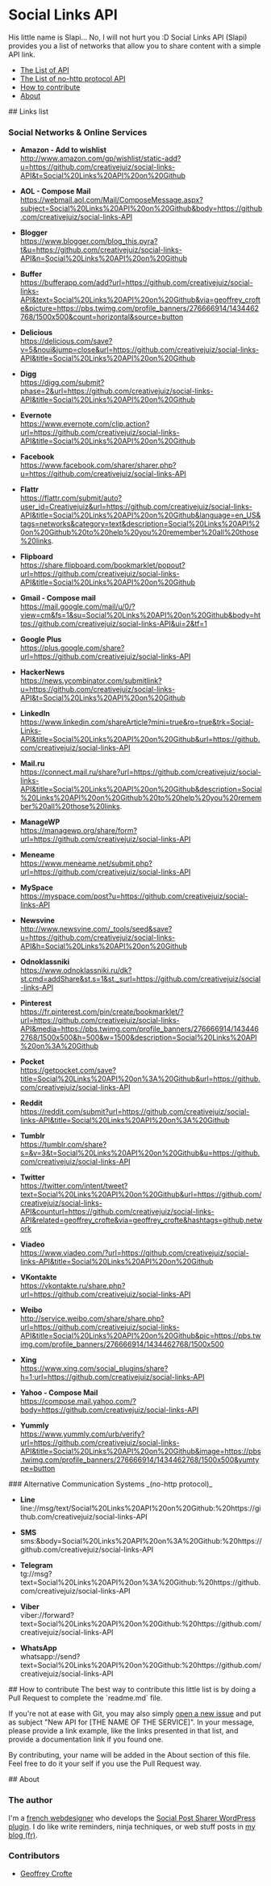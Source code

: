 # Social Links API

His little name is Slapi… No, I will not hurt you :D
Social Links API (Slapi) provides you a list of networks that allow you to share content with a simple API link.

* [The List of API](#user-content-list)
* [The List of no-http protocol API](#user-content-nohttp)
* [How to contribute](#user-content-howto)
* [About](#user-content-about)

<div id="list"></div>
## Links list

### Social Networks & Online Services

* **Amazon - Add to wishlist**
  <br>http://www.amazon.com/gp/wishlist/static-add?u=https://github.com/creativejuiz/social-links-API&t=Social%20Links%20API%20on%20Github

* **AOL - Compose Mail**
  <br>https://webmail.aol.com/Mail/ComposeMessage.aspx?subject=Social%20Links%20API%20on%20Github&body=https://github.com/creativejuiz/social-links-API

* **Blogger**
  <br>https://www.blogger.com/blog_this.pyra?t&u=https://github.com/creativejuiz/social-links-API&n=Social%20Links%20API%20on%20Github

* **Buffer**
  <br>https://bufferapp.com/add?url=https://github.com/creativejuiz/social-links-API&text=Social%20Links%20API%20on%20Github&via=geoffrey_crofte&picture=https://pbs.twimg.com/profile_banners/276666914/1434462768/1500x500&count=horizontal&source=button

* **Delicious**
  <br>https://delicious.com/save?v=5&noui&jump=close&url=https://github.com/creativejuiz/social-links-API&title=Social%20Links%20API%20on%20Github

* **Digg**
  <br>https://digg.com/submit?phase=2&url=https://github.com/creativejuiz/social-links-API&title=Social%20Links%20API%20on%20Github

* **Evernote**
  <br>https://www.evernote.com/clip.action?url=https://github.com/creativejuiz/social-links-API&title=Social%20Links%20API%20on%20Github

* **Facebook**
  <br>https://www.facebook.com/sharer/sharer.php?u=https://github.com/creativejuiz/social-links-API

* **Flattr**
  <br>https://flattr.com/submit/auto?user_id=Creativejuiz&url=https://github.com/creativejuiz/social-links-API&title=Social%20Links%20API%20on%20Github&language=en_US&tags=networks&category=text&description=Social%20Links%20API%20on%20Github%20to%20help%20you%20remember%20all%20those%20links.

* **Flipboard**
  <br>https://share.flipboard.com/bookmarklet/popout?url=https://github.com/creativejuiz/social-links-API&title=Social%20Links%20API%20on%20Github

* **Gmail - Compose mail**
  <br>https://mail.google.com/mail/u/0/?view=cm&fs=1&su=Social%20Links%20API%20on%20Github&body=https://github.com/creativejuiz/social-links-API&ui=2&tf=1

* **Google Plus**
  <br>https://plus.google.com/share?url=https://github.com/creativejuiz/social-links-API

* **HackerNews**
  <br>https://news.ycombinator.com/submitlink?u=https://github.com/creativejuiz/social-links-API&t=Social%20Links%20API%20on%20Github

* **LinkedIn**
  <br>https://www.linkedin.com/shareArticle?mini=true&ro=true&trk=Social-Links-API&title=Social%20Links%20API%20on%20Github&url=https://github.com/creativejuiz/social-links-API

* **Mail.ru**
  <br>https://connect.mail.ru/share?url=https://github.com/creativejuiz/social-links-API&title=Social%20Links%20API%20on%20Github&description=Social%20Links%20API%20on%20Github%20to%20help%20you%20remember%20all%20those%20links.

* **ManageWP**
  <br>https://managewp.org/share/form?url=https://github.com/creativejuiz/social-links-API

* **Meneame**
  <br>https://www.meneame.net/submit.php?url=https://github.com/creativejuiz/social-links-API

* **MySpace**
  <br>https://myspace.com/post?u=https://github.com/creativejuiz/social-links-API

* **Newsvine**
  <br>http://www.newsvine.com/_tools/seed&save?u=https://github.com/creativejuiz/social-links-API&h=Social%20Links%20API%20on%20Github

* **Odnoklassniki**
  <br>https://www.odnoklassniki.ru/dk?st.cmd=addShare&st.s=1&st._surl=https://github.com/creativejuiz/social-links-API

* **Pinterest**
  <br>https://fr.pinterest.com/pin/create/bookmarklet/?url=https://github.com/creativejuiz/social-links-API&media=https://pbs.twimg.com/profile_banners/276666914/1434462768/1500x500&h=500&w=1500&description=Social%20Links%20API%20on%3A%20Github

* **Pocket**
  <br>https://getpocket.com/save?title=Social%20Links%20API%20on%3A%20Github&url=https://github.com/creativejuiz/social-links-API

* **Reddit**
  <br>https://reddit.com/submit?url=https://github.com/creativejuiz/social-links-API&title=Social%20Links%20API%20on%3A%20Github

* **Tumblr**
  <br>https://tumblr.com/share?s=&v=3&t=Social%20Links%20API%20on%20Github&u=https://github.com/creativejuiz/social-links-API

* **Twitter**
  <br>https://twitter.com/intent/tweet?text=Social%20Links%20API%20on%20Github&url=https://github.com/creativejuiz/social-links-API&counturl=https://github.com/creativejuiz/social-links-API&related=geoffrey_crofte&via=geoffrey_crofte&hashtags=github,network

* **Viadeo**
  <br>https://www.viadeo.com/?url=https://github.com/creativejuiz/social-links-API&title=Social%20Links%20API%20on%20Github

* **VKontakte**
  <br>https://vkontakte.ru/share.php?url=https://github.com/creativejuiz/social-links-API

* **Weibo**
  <br>http://service.weibo.com/share/share.php?url=https://github.com/creativejuiz/social-links-API&title=Social%20Links%20API%20on%20Github&pic=https://pbs.twimg.com/profile_banners/276666914/1434462768/1500x500

* **Xing**
  <br>https://www.xing.com/social_plugins/share?h=1;url=https://github.com/creativejuiz/social-links-API

* **Yahoo - Compose Mail**
  <br>https://compose.mail.yahoo.com/?body=https://github.com/creativejuiz/social-links-API

* **Yummly**
  <br>https://www.yummly.com/urb/verify?url=https://github.com/creativejuiz/social-links-API&title=Social%20Links%20API%20on%20Github&image=https://pbs.twimg.com/profile_banners/276666914/1434462768/1500x500&yumtype=button

<div id="nohttp"></div>
### Alternative Communication Systems _(no-http protocol)_

* **Line**
  <br>line://msg/text/Social%20Links%20API%20on%20Github:%20https://github.com/creativejuiz/social-links-API

* **SMS**
  <br>sms:&body=Social%20Links%20API%20on%3A%20Github:%20https://github.com/creativejuiz/social-links-API

* **Telegram**
  <br>tg://msg?text=Social%20Links%20API%20on%3A%20Github:%20https://github.com/creativejuiz/social-links-API

* **Viber**
  <br>viber://forward?text=Social%20Links%20API%20on%20Github:%20https://github.com/creativejuiz/social-links-API

* **WhatsApp**
  <br>whatsapp://send?text=Social%20Links%20API%20on%20Github:%20https://github.com/creativejuiz/social-links-API

<div id="howto"></div>
## How to contribute
The best way to contribute this little list is by doing a Pull Request to complete the `readme.md` file.

If you're not at ease with Git, you may also simply [open a new issue](https://github.com/creativejuiz/social-links-API/issues/new?title=New%20API%20for%20...&amp;body=Link%20example:%0ADocumentation%20%28if%20you%20found%20one%29:) and put as subject "New API for [THE NAME OF THE SERVICE]". In your message, please provide a link example, like the links presented in that list, and provide a documentation link if you found one.

By contributing, your name will be added in the About section of this file. Feel free to do it your self if you use the Pull Request way.

<div id="about"></div>
## About

### The author
I'm a [french webdesigner](http://geoffrey.crofte.fr) who develops the [Social Post Sharer WordPress plugin](https://wordpress.org/plugins/juiz-social-post-sharer/). I do like write reminders, ninja techniques, or web stuff posts in [my blog (fr)](http://www.creativejuiz.fr/blog/).

### Contributors
* [Geoffrey Crofte](http://geoffrey.crofte.fr)
